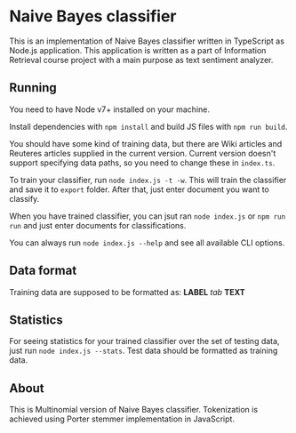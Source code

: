 # Naive Bayes classifier

This is an implementation of Naive Bayes classifier written in TypeScript as Node.js application.
This application is written as a part of Information Retrieval course project with a main purpose as text sentiment analyzer.

## Running

You need to have Node v7+ installed on your machine.

Install dependencies with `npm install` and build JS files with `npm run build`.

You should have some kind of training data, but there are Wiki articles and Reuteres articles supplied in the current version.
Current version doesn't support specifying data paths, so you need to change these in `index.ts`.

To train your classifier, run `node index.js -t -w`. This will train the classifier and save it to `export` folder.
After that, just enter document you want to classify.

When you have trained classifier, you can jsut ran `node index.js` or `npm run run` and just enter documents for classifications.

You can always run `node index.js --help` and see all available CLI options.

## Data format

Training data are supposed to be formatted as: **LABEL** _tab_ **TEXT**

## Statistics

For seeing statistics for your trained classifier over the set of testing data, just run `node index.js --stats`.
Test data should be formatted as training data.

## About

This is Multinomial version of Naive Bayes classifier.
 Tokenization is achieved using Porter stemmer implementation in JavaScript.